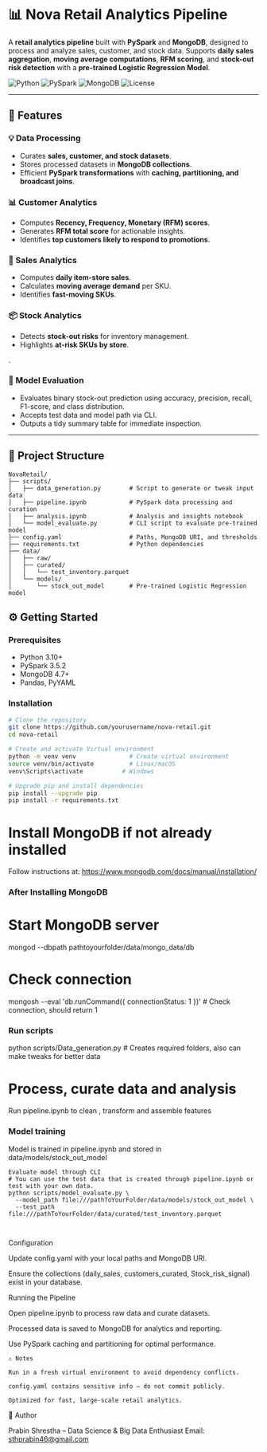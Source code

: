 # 📊 Nova Retail Analytics Pipeline

A **retail analytics pipeline** built with **PySpark** and **MongoDB**, designed to process and analyze sales, customer, and stock data. Supports **daily sales aggregation**, **moving average computations**, **RFM scoring**, and **stock-out risk detection** with a **pre-trained Logistic Regression Model**.

![Python](https://img.shields.io/badge/Python-3.10-blue.svg)
![PySpark](https://img.shields.io/badge/PySpark-3.5.2-orange.svg)
![MongoDB](https://img.shields.io/badge/Database-MongoDB-green.svg)
![License](https://img.shields.io/badge/License-MIT-yellow.svg)

---

## 🚀 Features

### 💡 Data Processing
- Curates **sales, customer, and stock datasets**.
- Stores processed datasets in **MongoDB collections**.
- Efficient **PySpark transformations** with **caching, partitioning, and broadcast joins**.

### 📊 Customer Analytics
- Computes **Recency, Frequency, Monetary (RFM) scores**.
- Generates **RFM total score** for actionable insights.
- Identifies **top customers likely to respond to promotions**.

### 🛒 Sales Analytics
- Computes **daily item-store sales**.
- Calculates **moving average demand** per SKU.
- Identifies **fast-moving SKUs**.

### 📦 Stock Analytics
- Detects **stock-out risks** for inventory management.
- Highlights **at-risk SKUs by store**.

.

### 🧪 Model Evaluation

- Evaluates binary stock-out prediction using accuracy, precision, recall, F1-score, and class distribution.
- Accepts test data and model path via CLI.
- Outputs a tidy summary table for immediate inspection.

---

## 📂 Project Structure
```
NovaRetail/
├── scripts/
│   ├── data_generation.py        # Script to generate or tweak input data
│   ├── pipeline.ipynb            # PySpark data processing and curation
│   ├── analysis.ipynb            # Analysis and insights notebook
│   └── model_evaluate.py         # CLI script to evaluate pre-trained model
├── config.yaml                   # Paths, MongoDB URI, and thresholds
├── requirements.txt              # Python dependencies
├── data/
│   ├── raw/
│   ├── curated/
│   │   └── test_inventory.parquet
│   └── models/
│       └── stock_out_model       # Pre-trained Logistic Regression model

```

## ⚙️ Getting Started

### Prerequisites
- Python 3.10+
- PySpark 3.5.2
- MongoDB 4.7+
- Pandas, PyYAML

### Installation

```bash
# Clone the repository
git clone https://github.com/yourusername/nova-retail.git
cd nova-retail

# Create and activate Virtual environment
python -m venv venv               # Create virtual environment
source venv/bin/activate          # Linux/macOS
venv\Scripts\activate           # Windows

# Upgrade pip and install dependencies
pip install --upgrade pip
pip install -r requirements.txt
```
# Install MongoDB if not already installed
Follow instructions at: https://www.mongodb.com/docs/manual/installation/
### After Installing MongoDB
# Start  MongoDB server
mongod --dbpath pathtoyourfolder/data/mongo_data/db
# Check connection
mongosh --eval 'db.runCommand({ connectionStatus: 1 })'  # Check connection, should return 1

### Run scripts
python scripts/Data_generation.py       # Creates required folders, also can make tweaks for better data
# Process, curate data and analysis
Run pipeline.ipynb to clean , transform and assemble features
### Model training
Model is trained in pipeline.ipynb and stored in data/models/stock_out_model

```
Evaluate model through CLI
# You can use the test data that is created through pipeline.ipynb or test with your own data.
python scripts/model_evaluate.py \
  --model_path file:///pathToYourFolder/data/models/stock_out_model \
  --test_path file:///pathToYourFolder/data/curated/test_inventory.parquet



```
Configuration

Update config.yaml with your local paths and MongoDB URI.

Ensure the collections (daily_sales, customers_curated, Stock_risk_signal) exist in your database.

Running the Pipeline

Open pipeline.ipynb to process raw data and curate datasets.

Processed data is saved to MongoDB for analytics and reporting.

Use PySpark caching and partitioning for optimal performance.

```
⚠️ Notes

Run in a fresh virtual environment to avoid dependency conflicts.

config.yaml contains sensitive info — do not commit publicly.

Optimized for fast, large-scale retail analytics.

```
👤 Author

Prabin Shrestha – Data Science & Big Data Enthusiast
Email: sthprabin46@gmail.com








